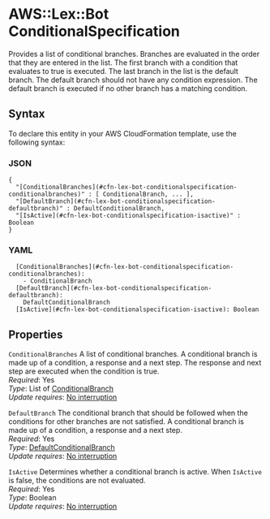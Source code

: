 # AWS::Lex::Bot ConditionalSpecification<a name="aws-properties-lex-bot-conditionalspecification"></a>

Provides a list of conditional branches\. Branches are evaluated in the order that they are entered in the list\. The first branch with a condition that evaluates to true is executed\. The last branch in the list is the default branch\. The default branch should not have any condition expression\. The default branch is executed if no other branch has a matching condition\.

## Syntax<a name="aws-properties-lex-bot-conditionalspecification-syntax"></a>

To declare this entity in your AWS CloudFormation template, use the following syntax:

### JSON<a name="aws-properties-lex-bot-conditionalspecification-syntax.json"></a>

```
{
  "[ConditionalBranches](#cfn-lex-bot-conditionalspecification-conditionalbranches)" : [ ConditionalBranch, ... ],
  "[DefaultBranch](#cfn-lex-bot-conditionalspecification-defaultbranch)" : DefaultConditionalBranch,
  "[IsActive](#cfn-lex-bot-conditionalspecification-isactive)" : Boolean
}
```

### YAML<a name="aws-properties-lex-bot-conditionalspecification-syntax.yaml"></a>

```
  [ConditionalBranches](#cfn-lex-bot-conditionalspecification-conditionalbranches):
    - ConditionalBranch
  [DefaultBranch](#cfn-lex-bot-conditionalspecification-defaultbranch):
    DefaultConditionalBranch
  [IsActive](#cfn-lex-bot-conditionalspecification-isactive): Boolean
```

## Properties<a name="aws-properties-lex-bot-conditionalspecification-properties"></a>

`ConditionalBranches` <a name="cfn-lex-bot-conditionalspecification-conditionalbranches"></a>
A list of conditional branches\. A conditional branch is made up of a condition, a response and a next step\. The response and next step are executed when the condition is true\.  
_Required_: Yes  
_Type_: List of [ConditionalBranch](aws-properties-lex-bot-conditionalbranch.md)  
_Update requires_: [No interruption](https://docs.aws.amazon.com/AWSCloudFormation/latest/UserGuide/using-cfn-updating-stacks-update-behaviors.html#update-no-interrupt)

`DefaultBranch` <a name="cfn-lex-bot-conditionalspecification-defaultbranch"></a>
The conditional branch that should be followed when the conditions for other branches are not satisfied\. A conditional branch is made up of a condition, a response and a next step\.  
_Required_: Yes  
_Type_: [DefaultConditionalBranch](aws-properties-lex-bot-defaultconditionalbranch.md)  
_Update requires_: [No interruption](https://docs.aws.amazon.com/AWSCloudFormation/latest/UserGuide/using-cfn-updating-stacks-update-behaviors.html#update-no-interrupt)

`IsActive` <a name="cfn-lex-bot-conditionalspecification-isactive"></a>
Determines whether a conditional branch is active\. When `IsActive` is false, the conditions are not evaluated\.  
_Required_: Yes  
_Type_: Boolean  
_Update requires_: [No interruption](https://docs.aws.amazon.com/AWSCloudFormation/latest/UserGuide/using-cfn-updating-stacks-update-behaviors.html#update-no-interrupt)
